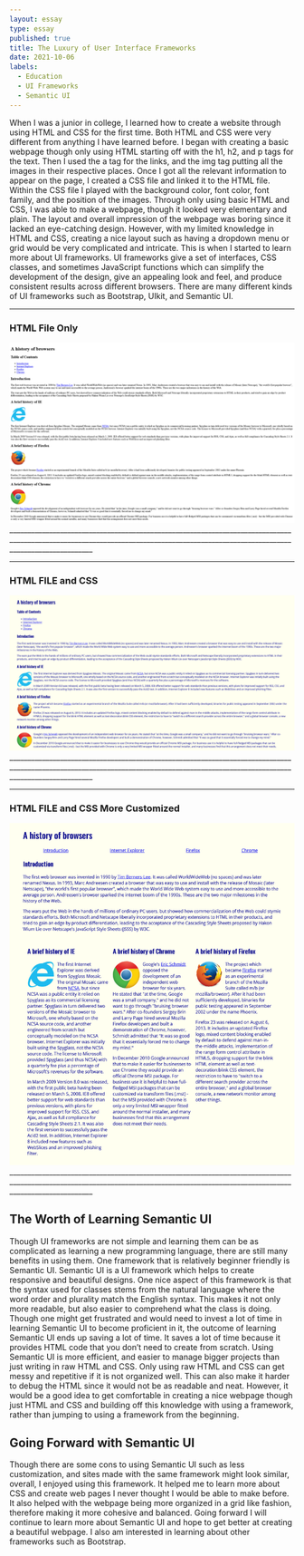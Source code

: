 ```yaml
---
layout: essay
type: essay
published: true
title: The Luxury of User Interface Frameworks
date: 2021-10-06
labels:
  - Education
  - UI Frameworks
  - Semantic UI
---
```


When I was a junior in college, I learned how to create a website through using HTML and CSS for the first time. Both HTML and CSS were very different from anything I have learned before. I began with creating a basic webpage though only using HTML starting off with the h1, h2, and p tags for the text. Then I used the a tag for the links, and the img tag putting all the images in their respective places. Once I got all the relevant information to appear on the page, I created a CSS file and linked it to the HTML file. Within the CSS file I played with the background color, font color, font family, and the position of the images. Through only using basic HTML and CSS, I was able to make a webpage, though it looked very elementary and plain. The layout and overall impression of the webpage was boring since it lacked an eye-catching design. However, with my limited knowledge in HTML and CSS, creating a nice layout such as having a dropdown menu or grid would be very complicated and intricate. This is when I started to learn more about UI frameworks. UI frameworks give a set of interfaces, CSS classes, and sometimes JavaScript functions which can simplify the development of the design, give an appealing look and feel, and produce consistent results across different browsers. There are many different kinds of UI frameworks such as Bootstrap, UIkit, and Semantic UI.

___________________________________________________________________________________________________________________________________________________________________________________
### **HTML File Only**

<img class="ui big center floated image" src="../images/browserhistoryone.png">
___________________________________________________________________________________________________________________________________________________________________________________

___________________________________________________________________________________________________________________________________________________________________________________
### **HTML FILE and CSS**

<img class="ui big center floated image" src="../images/browserhistorytwo.png">
___________________________________________________________________________________________________________________________________________________________________________________

___________________________________________________________________________________________________________________________________________________________________________________
### **HTML FILE and CSS More Customized**

<img class="ui big center floated image" src="../images/browserhistorythree.png">
___________________________________________________________________________________________________________________________________________________________________________________



## **The Worth of Learning Semantic UI**

Though UI frameworks are not simple and learning them can be as complicated as learning a new programming language, there are still many benefits in using them. One framework that is relatively beginner friendly is Semantic UI. Semantic UI is a UI framework which helps to create responsive and beautiful designs. One nice aspect of this framework is that the syntax used for classes stems from the natural language where the word order and plurality match the English syntax. This makes it not only more readable, but also easier to comprehend what the class is doing. Though one might get frustrated and would need to invest a lot of time in learning Semantic UI to become proficient in it, the outcome of learning Semantic UI ends up saving a lot of time. It saves a lot of time because it provides HTML code that you don’t need to create from scratch. Using Semantic UI is more efficient, and easier to manage bigger projects than just writing in raw HTML and CSS. Only using raw HTML and CSS can get messy and repetitive if it is not organized well. This can also make it harder to debug the HTML since it would not be as readable and neat. However, it would be a good idea to get comfortable in creating a nice webpage though just HTML and CSS and building off this knowledge with using a framework, rather than jumping to using a framework from the beginning.
 
## **Going Forward with Semantic UI**

Though there are some cons to using Semantic UI such as less customization, and sites made with the same framework might look similar, overall, I enjoyed using this framework. It helped me to learn more about CSS and create web pages I never thought I would be able to make before. It also helped with the webpage being more organized in a grid like fashion, therefore making it more cohesive and balanced. Going forward I will continue to learn more about Semantic UI and hope to get better at creating a beautiful webpage. I also am interested in learning about other frameworks such as Bootstrap. 
